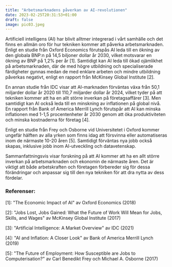 ```yaml
---
title: "Arbetsmarknadens påverkan av AI-revolutionen"
date: 2023-02-25T20:31:53+01:00
draft: false
image: pic03.jpeg
---
```


Artificiell intelligens (AI) har blivit alltmer integrerad i vårt samhälle och det finns en allmän oro för hur tekniken kommer att påverka arbetsmarknaden. Enligt en studie från Oxford Economics förutspås AI leda till en ökning av den globala BNP:n på 14,5 biljoner dollar år 2030, vilket motsvarar en ökning av BNP på 1,2% per år [1]. Samtidigt kan AI leda till ökad ojämlikhet på arbetsmarknaden, där de med högre utbildning och specialiserade färdigheter gynnas medan de med enklare arbeten och mindre utbildning påverkas negativt, enligt en rapport från McKinsey Global Institute [2].

En annan studie från IDC visar att AI-marknaden förväntas växa från 50,1 miljarder dollar år 2020 till 110,7 miljarder dollar år 2024, vilket tyder på att tekniken kommer att ha en allt större inverkan på företagsaffärer [3]. Men samtidigt kan AI också leda till en minskning av inflationen på global nivå. En rapport från Bank of America Merrill Lynch förutspår att AI kan minska inflationen med 1-1,5 procentenheter år 2030 genom att öka produktiviteten och minska kostnaderna för företag [4].

Enligt en studie från Frey och Osborne vid Universitetet i Oxford kommer ungefär hälften av alla yrken som finns idag att försvinna eller automatiseras inom de närmaste 10-20 åren [5]. Samtidigt förväntas nya jobb också skapas, inklusive jobb inom AI-utveckling och datavetenskap.

Sammanfattningsvis visar forskning på att AI kommer att ha en allt större inverkan på arbetsmarknaden och ekonomin de närmaste åren. Det är viktigt att både arbetskraften och företagen förbereder sig för dessa förändringar och anpassar sig till den nya tekniken för att dra nytta av dess fördelar.

### Referenser:

[1]: "The Economic Impact of AI" av Oxford Economics (2018)

[2]: "Jobs Lost, Jobs Gained: What the Future of Work Will Mean for Jobs, Skills, and Wages" av McKinsey Global Institute (2017)

[3]: "Artificial Intelligence: A Market Overview" av IDC (2021)

[4]: "AI and Inflation: A Closer Look" av Bank of America Merrill Lynch (2019)

[5]: "The Future of Employment: How Susceptible are Jobs to Computerisation?" av Carl Benedikt Frey och Michael A. Osborne (2017)
